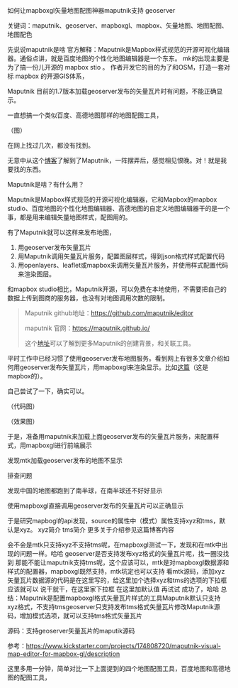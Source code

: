 如何让mapboxgl矢量地图配图神器maputnik支持 geoserver

关键词：maputnik、geoserver、mapboxgl、mapbox、矢量地图、地图配图、地图配色



先说说maputnik是啥
官方解释：Maputnik是Mapbox样式规范的开源可视化编辑器。通俗点讲，就是百度地图的个性化地图编辑器是一个东东。
mk的出现主要是为了搞一份儿开源的 mapbox stio 。
作者开发它的目的为了和OSM，打造一套对标 mapbox 的开源GIS体系，

Maputnik 目前的1.7版本加载geoserver发布的矢量瓦片时有问题，不能正确显示。



一直想搞一个类似百度、高德地图那样的地图配图工具，

（图）

在网上找过几次，都没有找到。

无意中从这个[博客]( https://blog.csdn.net/wclwksn2019/article/details/105572485)了解到了Maputnik，一阵摆弄后，感觉相见恨晚。对！就是我要找的东西。

Maputnik是啥？有什么用？

Maputnik是Mapbox样式规范的开源可视化编辑器，它和Mapbox的mapbox studio、百度地图的个性化地图编辑器、高德地图的自定义地图编辑器干的是一个事，都是用来编辑矢量地图样式，配图用的。

有了Maputnik就可以这样来发布地图，

1. 用geoserver发布矢量瓦片
2. 用Maputnik调用矢量瓦片服务，配置图层样式，得到json格式样式配置代码
3. 用openlayers、leaflet或mapbox来调用矢量瓦片服务，并使用样式配置代码来渲染图层。

和mapbox studio相比，Maputnik开源，可以免费在本地使用，不需要把自己的数据上传到图商的服务器，也没有对地图调用次数的限制。



> Maputnik github地址：https://github.com/maputnik/editor
>
> maputnik 官网：https://maputnik.github.io/
>
> 这个[地址]( https://www.kickstarter.com/projects/174808720/maputnik-visual-map-editor-for-mapbox-gl)可以了解到更多Maputnik的创建背景，和关联工具。



平时工作中已经习惯了使用geoserver发布地图服务。看到网上有很多文章介绍如何用geoserver发布矢量瓦片，用mapboxgl来渲染显示。比如[这篇](https://blog.csdn.net/qq_34870529/article/details/92768540)（这是mapbox的）。

自己尝试了一下，确实可以。

（代码图）

（效果图）



于是，准备用maputnik来加载上面geoserver发布的矢量瓦片服务，来配置样式，用mapboxgl进行前端展示

发现mtk加载geoserver发布的地图不显示

排查问题

发现中国的地图都跑到了南半球，在南半球还不好好显示

使用mapboxgl直接调用geoserver发布的矢量瓦片可以正确显示

于是研究mapbogl的api发现，source的属性中（模式）属性支持xyz和tms，默认是xyz。
xyz简介
tms简介
更多关于介绍参见这篇博客内容

会不会是mtk只支持xyz不支持tms呢，在mapboxgl测试一下，发现和在mtk中出现的问题一样。哈哈
geoserver是否支持发布xyz格式的矢量瓦片呢，找一圈没找到
那能不能让maputnik支持tms呢，这个应该可以，mtk是对mapboxgl数据源和样式的配置器，mapboxgl既然支持，mtk坑定也可以支持
看mtk源码，添加xyz矢量瓦片数据源的代码是在这里写的，给这里加个选择xyz和tms的选项的下拉框应该就可以
说干就干，在这里家下拉框
在这里加默认值
再试试
成功了，哈哈
总结：Maputnik是配置mapboxgl格式矢量瓦片样式的工具Maputnik默认只支持xyz格式，不支持tmsgeoserver只支持发布tms格式矢量瓦片修改Maputnik源码，增加模式选项，就可以支持tms格式矢量瓦片

源码：支持geoserver矢量瓦片的maputik源码









参考：https://www.kickstarter.com/projects/174808720/maputnik-visual-map-editor-for-mapbox-gl/description









这里多用一分钟，简单对比一下上面提到的四个地图配图工具，百度地图和高德地图的配图工具，